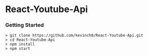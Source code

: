 # React-Youtube-Api

### Getting Started

```
> git clone https://github.com/kevinch0/React-Youtube-Api.git
> cd React-Youtube-Api
> npm install
> npm start
```
